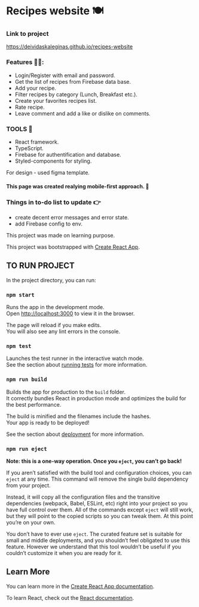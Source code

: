 # Recipes website :plate_with_cutlery:

### Link to project
https://deividaskaleginas.github.io/recipes-website 

### Features :cook::

- Login/Register with email and password.
- Get the list of recipes from Firebase data base.
- Add your recipe.
- Filter recipes by category (Lunch, Breakfast etc.).
- Create your favorites recipes list.
- Rate recipe.
- Leave comment and add a like or dislike on comments.


### TOOLS :hammer: 
- React framework.
- TypeScript.
- Firebase for authentification and database.
- Styled-components for styling.

For design - used figma template.

#### This page was created realying mobile-first approach. 📱


### Things in to-do list to update :point_right:

- create decent error messages and error state.
- add Firebase config to env.


This project was made on learning purpose.

This project was bootstrapped with [Create React App](https://github.com/facebook/create-react-app).

## TO RUN PROJECT

In the project directory, you can run:

### `npm start`

Runs the app in the development mode.\
Open [http://localhost:3000](http://localhost:3000) to view it in the browser.

The page will reload if you make edits.\
You will also see any lint errors in the console.

### `npm test`

Launches the test runner in the interactive watch mode.\
See the section about [running tests](https://facebook.github.io/create-react-app/docs/running-tests) for more information.

### `npm run build`

Builds the app for production to the `build` folder.\
It correctly bundles React in production mode and optimizes the build for the best performance.

The build is minified and the filenames include the hashes.\
Your app is ready to be deployed!

See the section about [deployment](https://facebook.github.io/create-react-app/docs/deployment) for more information.

### `npm run eject`

**Note: this is a one-way operation. Once you `eject`, you can’t go back!**

If you aren’t satisfied with the build tool and configuration choices, you can `eject` at any time. This command will remove the single build dependency from your project.

Instead, it will copy all the configuration files and the transitive dependencies (webpack, Babel, ESLint, etc) right into your project so you have full control over them. All of the commands except `eject` will still work, but they will point to the copied scripts so you can tweak them. At this point you’re on your own.

You don’t have to ever use `eject`. The curated feature set is suitable for small and middle deployments, and you shouldn’t feel obligated to use this feature. However we understand that this tool wouldn’t be useful if you couldn’t customize it when you are ready for it.

## Learn More

You can learn more in the [Create React App documentation](https://facebook.github.io/create-react-app/docs/getting-started).

To learn React, check out the [React documentation](https://reactjs.org/).
